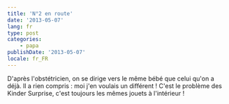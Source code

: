 ```yaml
---
title: 'N°2 en route'
date: '2013-05-07'
lang: fr
type: post
categories:
    - papa
publishDate: '2013-05-07'
locale: fr_FR
---
```


D'après l'obstétricien, on se dirige vers le même bébé que celui qu'on a déjà. Il a rien compris : moi j'en voulais un différent ! C'est le problème des Kinder Surprise, c'est toujours les mêmes jouets à l'intérieur !
